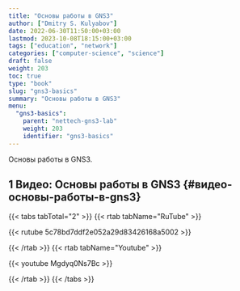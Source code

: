 ```yaml
---
title: "Основы работы в GNS3"
author: ["Dmitry S. Kulyabov"]
date: 2022-06-30T11:50:00+03:00
lastmod: 2023-10-08T18:15:00+03:00
tags: ["education", "network"]
categories: ["computer-science", "science"]
draft: false
weight: 203
toc: true
type: "book"
slug: "gns3-basics"
summary: "Основы работы в GNS3"
menu:
  "gns3-basics":
    parent: "nettech-gns3-lab"
    weight: 203
    identifier: "gns3-basics"
---
```


Основы работы в GNS3.

<!--more-->


## <span class="section-num">1</span> Видео: Основы работы в GNS3 {#видео-основы-работы-в-gns3}

{{< tabs tabTotal="2" >}}
{{< rtab tabName="RuTube" >}}

{{< rutube 5c78bd7ddf2e052a29d83426168a5002 >}}

{{< /rtab >}}
{{< rtab tabName="Youtube" >}}

{{< youtube Mgdyq0Ns7Bc >}}

{{< /rtab >}}
{{< /tabs >}}
